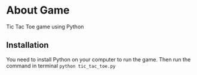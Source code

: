 # About Game 

Tic Tac Toe game using Python

## Installation

You need to install Python on your computer to run the game.
Then run the command in terminal 
```python tic_tac_toe.py```

